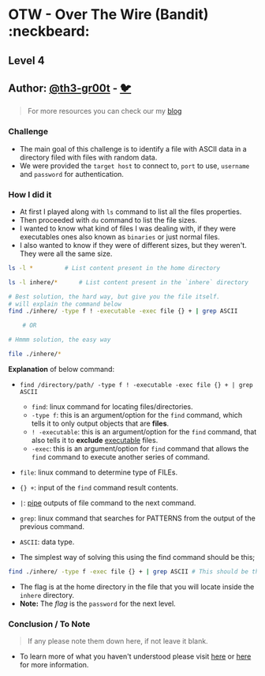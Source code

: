 # OTW - Over The Wire (Bandit) :neckbeard:

## Level 4
## Author: [@th3-gr00t](https://th33-gr00t.tk/) -  [:bird:](https://twitter.com/th3_gr00t/)

> For more resources you can check our my [blog](https://th33gr00t.blogspot.com/)

### Challenge

- The main goal of this challenge is to identify a file with ASCII data in a directory filed with files with random data.
- We were provided the `target host` to connect to, `port` to use, `username` and `password` for authentication.

### How I did it

- At first I played along with `ls` command to list all the files properties.
- Then proceeded with `du` command to list the file sizes.
- I wanted to know what kind of files I was dealing with, if they were executables ones also known as `binaries` or just normal files.
- I also wanted to know if they were of different sizes, but they weren't. They were all the same size.

```sh
ls -l * 		# List content present in the home directory

ls -l inhere/*		# List content present in the `inhere` directory

# Best solution, the hard way, but give you the file itself.
# will explain the command below
find ./inhere/ -type f ! -executable -exec file {} + | grep ASCII

	# OR

# Hmmm solution, the easy way

file ./inhere/*
```

**Explanation** of below command:
- `find /directory/path/ -type f ! -executable -exec file {} + | grep ASCII`
   	- `find`: linux command for locating files/directories.
	- `-type f`: this is an argument/option for the `find` command, which tells it to only output objects that are **files**.
	- `! -executable`: this is an argument/option for the `find` command, that also tells it to **exclude** [executable](https://en.wikipedia.org/wiki/Executable) files.
	- `-exec`: this is an argument/option for `find` command that allows the `find` command to execute another series of command.
- `file`: linux command to determine type of FILEs.
- `{} +`: input of the `find` command result contents.
- `|`: [pipe](https://en.wikipedia.org/wiki/Pipeline_(Unix)) outputs of file command to the next command.
- `grep`: linux command that searches for PATTERNS from the output of the previous command.
- `ASCII`: data type.


- The simplest way of solving this using the find command should be this;

```sh
find ./inhere/ -type f -exec file {} + | grep ASCII	# This should be the right command
```

- The flag is at the home directory in the file that you will locate inside the `inhere` directory.
- **Note:** The *flag* is the `password` for the next level.

### Conclusion / To Note

> If any please note them down here, if not leave it blank. 

- To learn more of what you haven't understood please visit [here](https://google.com) or [here](https://duckduckgo.com) for more information.
